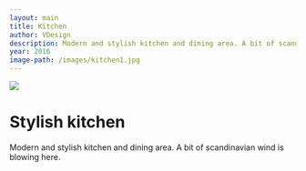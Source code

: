 ```yaml
---
layout: main
title: Kitchen
author: VDesign
description: Modern and stylish kitchen and dining area. A bit of scandinavian wind is blowing here.
year: 2016
image-path: /images/kitchen1.jpg
---
```


<div class="project">
    <img src="{{ site.baseurl }}{{ image-path }}" />
    <h1>Stylish kitchen</h1>
    <p>Modern and stylish kitchen and dining area. A bit of scandinavian wind is blowing here.</p>
</div>
